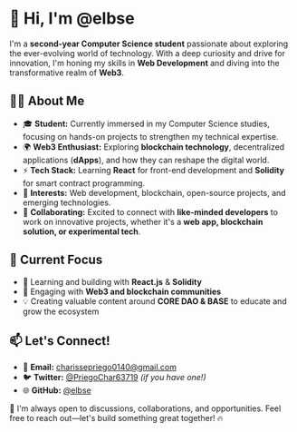 # 👋 Hi, I'm **@elbse**

I'm a **second-year Computer Science student** passionate about exploring the ever-evolving world of technology. With a deep curiosity and drive for innovation, I'm honing my skills in **Web Development** and diving into the transformative realm of **Web3**.

## 👩‍💻 **About Me**
- 🎓 **Student:** Currently immersed in my Computer Science studies, focusing on hands-on projects to strengthen my technical expertise.
- 🌍 **Web3 Enthusiast:** Exploring **blockchain technology**, decentralized applications (**dApps**), and how they can reshape the digital world.
- ⚡ **Tech Stack:** Learning **React** for front-end development and **Solidity** for smart contract programming.
- 👀 **Interests:** Web development, blockchain, open-source projects, and emerging technologies.
- 💞️ **Collaborating:** Excited to connect with **like-minded developers** to work on innovative projects, whether it's a **web app, blockchain solution, or experimental tech**.

## 🚀 **Current Focus**
- 🌱 Learning and building with **React.js** & **Solidity**
- 🔗 Engaging with **Web3 and blockchain communities**
- 💡 Creating valuable content around **CORE DAO & BASE** to educate and grow the ecosystem

## 📫 **Let's Connect!**
- 📩 **Email:** [charissepriego0140@gmail.com](mailto:charissepriego0140@gmail.com)
- 🐦 **Twitter:** [@PriegoChar63719]((https://x.com/PriegoChar63719)) *(if you have one!)*
- 🌐 **GitHub:** [@elbse](https://github.com/elbse)

🚀 I'm always open to discussions, collaborations, and opportunities. Feel free to reach out—let's build something great together! 🔥

